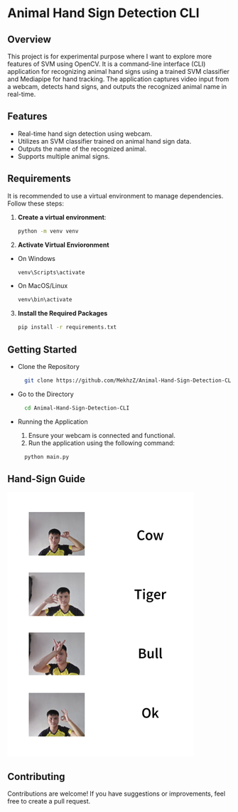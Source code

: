 # Animal Hand Sign Detection CLI

## Overview

This project is for experimental purpose where I want to explore more features of SVM using OpenCV. It is a command-line interface (CLI) application for recognizing animal hand signs using a trained SVM classifier and Mediapipe for hand tracking. The application captures video input from a webcam, detects hand signs, and outputs the recognized animal name in real-time.

## Features

- Real-time hand sign detection using webcam.
- Utilizes an SVM classifier trained on animal hand sign data.
- Outputs the name of the recognized animal.
- Supports multiple animal signs.


## Requirements

It is recommended to use a virtual environment to manage dependencies. Follow these steps:

1. **Create a virtual environment**:
   ```bash
   python -m venv venv
   ```
2. **Activate Virtual Envioronment**
- On Windows
   ```bash
   venv\Scripts\activate
   ```
- On MacOS/Linux
    ```bash
   venv\bin\activate
   ```

3. **Install the Required Packages**

   ```bash
   pip install -r requirements.txt
   ```


## Getting Started

- Clone the Repository
   ```bash
     git clone https://github.com/MekhzZ/Animal-Hand-Sign-Detection-CLI.git
   ```

- Go to the Directory

   ```bash
     cd Animal-Hand-Sign-Detection-CLI
   ```

- Running the Application

   1. Ensure your webcam is connected and functional.
   2. Run the application using the following command:
      
   ```bash
     python main.py
   ```

## Hand-Sign Guide

   ![Animal Hand Sign Detection](Hand-sign_Guide.png)


## Contributing

   
Contributions are welcome! If you have suggestions or improvements, feel free to create a pull request.
